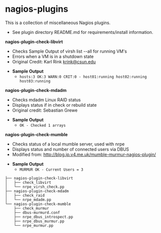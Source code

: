nagios-plugins
===================

This is a collection of miscellaneous Nagios plugins.
   - See plugin directory README.md for requirements/install information. 

**nagios-plugin-check-libvirt**
   - Checks Sample Output of virsh list --all for running VM's
   - Errors when a VM is in a shutdown state
   - Original Credit: Karl Rink <krink@csun.edu>
   * __Sample Output__
      - `hosts:3 OK:3 WARN:0 CRIT:0 - host01:running host02:running host03:running`

**nagios-plugin-check-mdadm**
   - Checks mdadm Linux RAID status
   - Displays status if in check or rebuild state
   - Original credit: Sebastian Grewe
   * __Sample Output__
      - `OK - Checked 1 arrays`

**nagios-plugin-check-mumble**
   - Checks status of a local mumble server, used with nrpe
   - Displays status and number of connected users via DBUS
   - Modified from: http://blog.ip.v4.me.uk/mumble-murmur-nagios-plugin/
   * __Sample Output__
      - `MURMUR OK - Current Users = 3`
```
├── nagios-plugin-check-libvirt
│   ├── check_libvirt
│   └── nrpe_virsh_check.pp
├── nagios-plugin-check-mdadm
│   ├── check_raid
│   └── nrpe_mdadm.pp
└── nagios-plugin-check-mumble
    ├── check_murmur
    ├── dbus-murmurd.conf
    ├── nrpe_dbus_introspect.pp
    ├── nrpe_dbus_murmur.pp
    └── nrpe_murmur.pp
```
